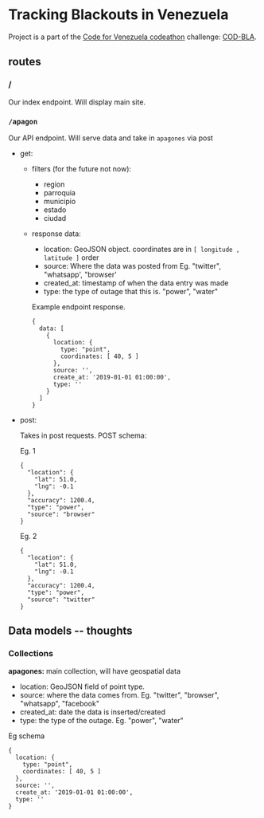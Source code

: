 # Tracking Blackouts in Venezuela

Project is a part of the [Code for Venezuela codeathon](https://github.com/code-for-venezuela/2019-april-codeathon) challenge: [COD-BLA](https://github.com/code-for-venezuela/2019-april-codeathon/tree/master/challenges/COD-BLA).

## routes

### /

Our index endpoint. Will display main site.

### `/apagon`

Our API endpoint. Will serve data and take in `apagones` via post

- get:

  - filters (for the future not now):
    - region
    - parroquia
    - municipio
    - estado
    - ciudad

  - response data:

    - location: GeoJSON object. coordinates are in `[ longitude , latitude ]` order
    - source: Where the data was posted from Eg. "twitter", "whatsapp', "browser'
    - created_at: timestamp of when the data entry was made
    - type: the type of outage that this is. "power", "water"

    Example endpoint response.

    ```
    {
      data: [
        {
          location: {
            type: "point",
            coordinates: [ 40, 5 ]
          },
          source: '',
          create_at: '2019-01-01 01:00:00',
          type: ''
        }
      ]
    }
    ```

- post:
  
  Takes in post requests. POST schema:

  Eg. 1
  ```
  {
    "location": {
      "lat": 51.0,
      "lng": -0.1
    },
    "accuracy": 1200.4,
    "type": "power",
    "source": "browser"
  }
  ```

  Eg. 2
  ```
  {
    "location": {
      "lat": 51.0,
      "lng": -0.1
    },
    "accuracy": 1200.4,
    "type": "power",
    "source": "twitter"
  }
  ```

## Data models -- thoughts

### Collections

__apagones:__ main collection, will have geospatial data

- location: GeoJSON field of point type.
- source: where the data comes from. Eg. "twitter", "browser", "whatsapp", "facebook"
- created_at: date the data is inserted/created
- type: the type of the outage. Eg. "power", "water"

Eg schema

```
{
  location: {
    type: "point",
    coordinates: [ 40, 5 ]
  },
  source: '',
  create_at: '2019-01-01 01:00:00',
  type: ''
}
```
